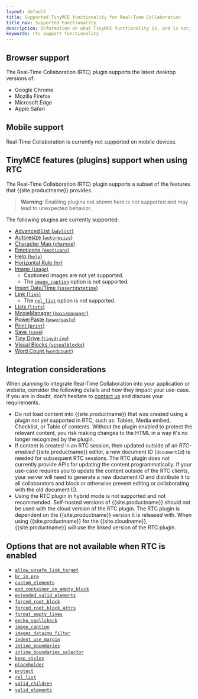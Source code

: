```yaml
---
layout: default
title: Supported TinyMCE functionality for Real-Time Collaboration
title_nav: Supported Functionality
description: Information on what TinyMCE functionality is, and is not, supported in Real-Time Collaboration
keywords: rtc support functionality
---
```


## Browser support

The Real-Time Collaboration (RTC) plugin supports the latest desktop versions of:

* Google Chrome
* Mozilla Firefox
* Microsoft Edge
* Apple Safari

## Mobile support

Real-Time Collaboration is currently not supported on mobile devices.

## TinyMCE features (plugins) support when using RTC

The Real-Time Collaboration (RTC) plugin supports a subset of the features that {{site.productname}} provides.

> **Warning**: Enabling plugins not shown here is not supported and may lead to unexpected behavior.

The following plugins are currently supported:

* [Advanced List (`advlist`)]({{site.baseurl}}/plugins/opensource/advlist/)
* [Autoresize (`autoresize`)]({{site.baseurl}}/plugins/opensource/autoresize/)
* [Character Map (`charmap`)]({{site.baseurl}}/plugins/opensource/charmap/)
* [Emoticons (`emoticons`)]({{site.baseurl}}/plugins/opensource/emoticons/)
* [Help (`help`)]({{site.baseurl}}/plugins/opensource/help/)
* [Horizontal Rule (`hr`)]({{site.baseurl}}/plugins/opensource/hr/)
* [Image (`image`)]({{site.baseurl}}/plugins/opensource/image/)
  * Captioned images are not yet supported.
  * The [`image_caption`]({{site.baseurl}}/plugins/opensource/image/#image_caption) option is not supported.
* [Insert Date/Time (`insertdatetime`)]({{site.baseurl}}/plugins/opensource/insertdatetime/)
* [Link (`link`)]({{site.baseurl}}/plugins/opensource/link/)
  * The [`rel_list`]({{site.baseurl}}/plugins/opensource/link/#rel_list) option is not supported.
* [Lists (`lists`)]({{site.baseurl}}/plugins/opensource/lists/)
* [MoxieManager (`moxiemanager`)]({{site.baseurl}}/plugins/premium/moxiemanager/)
* [PowerPaste (`powerpaste`)]({{site.baseurl}}/plugins/premium/powerpaste/)
* [Print (`print`)]({{site.baseurl}}/plugins/opensource/print/)
* [Save (`save`)]({{site.baseurl}}/plugins/opensource/save/)
* [Tiny Drive (`tinydrive`)]({{site.baseurl}}/plugins/premium/tinydrive/)
* [Visual Blocks (`visualblocks`)]({{site.baseurl}}/plugins/opensource/visualblocks/)
* [Word Count (`wordcount`)]({{site.baseurl}}/plugins/opensource/wordcount/)

## Integration considerations

When planning to integrate Real-Time Collaboration into your application or website, consider the following details and how they impact your use-case. If you are in doubt, don't hesitate to [contact us]({{site.contactpage}}) and discuss your requirements.

* Do not load content into {{site.productname}} that was created using a plugin not yet supported in RTC, such as: Tables, Media embed, Checklist, or Table of contents. Without the plugin enabled to protect the relevant content, you risk making changes to the HTML in a way it's no longer recognized by the plugin.
* If content is created in an RTC session, then updated outside of an _RTC-enabled_ {{site.productname}} editor, a new document ID (`documentId`) is needed for subsequent RTC sessions. The RTC plugin does not currently provide APIs for updating the content programmatically. If your use-case requires you to update the content outside of the RTC clients, your server will need to generate a new document ID and distribute it to all collaborators and block or otherwise prevent editing or collaborating with the old document ID.
* Using the RTC plugin in hybrid mode is not supported and not recommended. Self-hosted versions of {{site.productname}} should not be used with the cloud version of the RTC plugin. The RTC plugin is dependent on the {{site.productname}} version it is released with. When using {{site.productname}} for the {{site.cloudname}}, {{site.productname}} will use the linked version of the RTC plugin.

## Options that are not available when RTC is enabled

* [`allow_unsafe_link_target`]({{site.baseurl}}/configure/content-filtering/#allow_unsafe_link_target)
* [`br_in_pre`]({{site.baseurl}}/configure/advanced-editing-behavior/#br_in_pre)
* [`custom_elements`]({{site.baseurl}}/configure/content-filtering/#custom_elements)
* [`end_container_on_empty_block`]({{site.baseurl}}/configure/advanced-editing-behavior/#end_container_on_empty_block)
* [`extended_valid_elements`]({{site.baseurl}}/configure/content-filtering/#extended_valid_elements)
* [`forced_root_block`]({{site.baseurl}}/configure/content-filtering/#forced_root_block)
* [`forced_root_block_attrs`]({{site.baseurl}}/configure/content-filtering/#forced_root_block_attrs)
* [`format_empty_lines`]({{site.baseurl}}/configure/content-formatting/#format_empty_lines)
* [`gecko_spellcheck`]({{site.baseurl}}/configure/spelling/#gecko_spellcheck)
* [`image_caption`]({{site.baseurl}}/plugins/opensource/image/#image_caption)
* [`images_dataimg_filter`]({{site.baseurl}}/configure/file-image-upload/#images_dataimg_filter)
* [`indent_use_margin`]({{site.baseurl}}/configure/content-formatting/#indent_use_margin)
* [`inline_boundaries`]({{site.baseurl}}/configure/content-appearance/#inline_boundaries)
* [`inline_boundaries_selector`]({{site.baseurl}}/configure/content-appearance/#inline_boundaries_selector)
* [`keep_styles`]({{site.baseurl}}/configure/content-filtering/#keep_styles)
* [`placeholder`]({{site.baseurl}}/configure/editor-appearance/#placeholder)
* [`protect`]({{site.baseurl}}/configure/content-filtering/#protect)
* [`rel_list`]({{site.baseurl}}/plugins/opensource/link/#rel_list)
* [`valid_children`]({{site.baseurl}}/configure/content-filtering/#valid_children)
* [`valid_elements`]({{site.baseurl}}/configure/content-filtering/#valid_elements)
